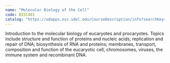```yaml
---
name: "Molecular Biology of the Cell"
code: BISC401
catalog: "https://udapps.nss.udel.edu/CourseDescription/info?searchKey=2020%7cBISC401"
---
```


Introduction to the molecular biology of eucaryotes and procaryotes. Topics include structure and function of proteins and nucleic acids; replication and repair of DNA; biosynthesis of RNA and proteins; membranes, transport, composition and function of the eucaryotic cell, chromosomes, viruses, the immune system and recombinant DNA.